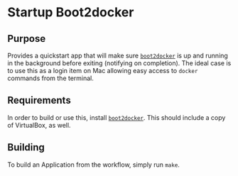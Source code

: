 # Startup Boot2docker

## Purpose

Provides a quickstart app that will make sure [`boot2docker`]( https://boot2docker.io ) is up and running in the background before exiting (notifying on completion). The ideal case is to use this as a login item on Mac allowing easy access to `docker` commands from the terminal.

## Requirements

In order to build or use this, install [`boot2docker`]( https://boot2docker.io ). This should include a copy of VirtualBox, as well.

## Building

To build an Application from the workflow, simply run `make`.
